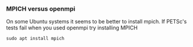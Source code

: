 ### MPICH versus openmpi

On some Ubuntu systems it seems to be better to install mpich. If PETSc's
tests fail when you used openmpi try installing MPICH

    sudo apt install mpich

